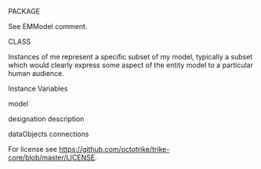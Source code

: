 PACKAGE

See EMModel comment.


CLASS

Instances of me represent a specific subset of my model, typically a subset which would clearly express some aspect of the entity model to a particular human audience.

Instance Variables

model

designation
description

dataObjects
connections

For license see https://github.com/octotrike/trike-core/blob/master/LICENSE.
